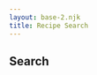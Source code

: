 ```yaml
---
layout: base-2.njk
title: Recipe Search
---
```


<style>
  @media (prefers-color-scheme: dark) {
    :root {
      --pagefind-ui-primary: #eeeeee;
      --pagefind-ui-text: #eeeeee;
      --pagefind-ui-background: #152028;
      --pagefind-ui-border: #152028;
      --pagefind-ui-tag: #152028;
    }
  }
</style>

<section>
<h1>Search</h1>

<div id="search" class="search"></div>

<script src="../pagefind/pagefind-ui.js" onload="new PagefindUI({ element: '#search', showImages: false });"></script>
</section>